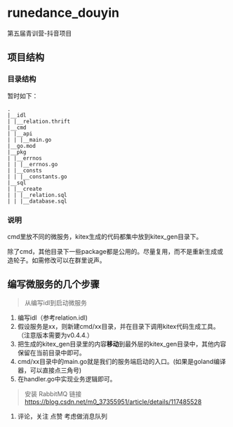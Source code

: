 # runedance_douyin

第五届青训营-抖音项目

## 项目结构

### 目录结构

暂时如下：
```go,
.
|__idl
| |__relation.thrift
|__cmd
| |__api
| | |__main.go
|__go.mod
|__pkg
| |__errnos
| | |__errnos.go
| |__consts
| | |__constants.go
|__sql
| |__create
| | |__relation.sql
| | |__database.sql

```

### 说明

cmd里放不同的微服务，kitex生成的代码都集中放到kitex_gen目录下。

除了cmd，其他目录下一些package都是公用的。尽量复用，而不是重新生成或造轮子。如需修改可以在群里说声。

## 编写微服务的几个步骤

> 从编写idl到启动微服务

1. 编写idl（参考relation.idl)
2. 假设服务是xx，则新建cmd/xx目录，并在目录下调用kitex代码生成工具。（注意版本需要为v0.4.4.）
3. 把生成的kitex_gen目录里的内容**移动**到最外层的kitex_gen目录中，其他内容保留在当前目录中即可。
4. cmd/xx目录中的main.go就是我们的服务端启动的入口。(如果是goland编译器，可以直接点三角号)
5. 在handler.go中实现业务逻辑即可。
>安装 RabbitMQ 链接
> https://blog.csdn.net/m0_37355951/article/details/117485528  

1. 评论，关注 点赞 考虑做消息队列